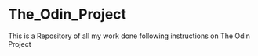 # The_Odin_Project
This is a Repository of all my work done following instructions on The Odin Project
